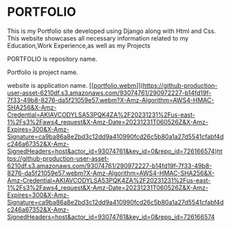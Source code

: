 # PORTFOLIO
This is my Portfolio site developed using Django along with Html and Css. This website showcases all necessary information related to my Education,Work Experience,as well as my Projects

PORTFOLIO is repository name. 

Portfolio is project name.

website is application name.
[[[portfolio.webm](https://github.com/udaysingh21/PORTFOLIO/assets/93074761/b14fd19f-7f33-49b8-8276-da5f21059e57)]](https://github-production-user-asset-6210df.s3.amazonaws.com/93074761/290972227-b14fd19f-7f33-49b8-8276-da5f21059e57.webm?X-Amz-Algorithm=AWS4-HMAC-SHA256&X-Amz-Credential=AKIAVCODYLSA53PQK4ZA%2F20231231%2Fus-east-1%2Fs3%2Faws4_request&X-Amz-Date=20231231T060526Z&X-Amz-Expires=300&X-Amz-Signature=ca9ba86a8e2bd3c12dd9a410990fcd26c5b80a1a27d5541cfabf4dc246a67352&X-Amz-SignedHeaders=host&actor_id=93074761&key_id=0&repo_id=726166574)https://github-production-user-asset-6210df.s3.amazonaws.com/93074761/290972227-b14fd19f-7f33-49b8-8276-da5f21059e57.webm?X-Amz-Algorithm=AWS4-HMAC-SHA256&X-Amz-Credential=AKIAVCODYLSA53PQK4ZA%2F20231231%2Fus-east-1%2Fs3%2Faws4_request&X-Amz-Date=20231231T060526Z&X-Amz-Expires=300&X-Amz-Signature=ca9ba86a8e2bd3c12dd9a410990fcd26c5b80a1a27d5541cfabf4dc246a67352&X-Amz-SignedHeaders=host&actor_id=93074761&key_id=0&repo_id=726166574
